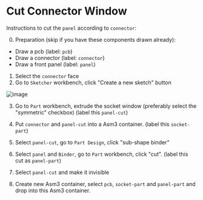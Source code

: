 # Cut Connector Window 

Instructions to cut the `panel` according to `connector`:

0. Preparation (skip if you have these components drawn already):

  * Draw a pcb (label: `pcb`)
  * Draw a connector (label: `connector`)
  * Draw a front panel (label: `panel`)
  

1. Select the `connector` face 
2. Go to `Sketcher` workbench, click "Create a new sketch" button

![image](https://user-images.githubusercontent.com/6639874/43920382-76b50f7c-9c21-11e8-818c-2fffbfb128b9.png)

3. Go to `Part` workbench, extrude the socket window (preferably select the "symmetric" checkbox) (label this `panel-cut`)

4. Put `connector` and `panel-cut` into a Asm3 container. (label this `socket-part`)

5. Select `panel-cut`, go to `Part Design`, click "sub-shape binder"

6. Select `panel` and `Binder`, go to `Part` workbench, click "cut". (label this cut as `panel-part`)

7. Select `panel-cut` and make it invisible

8. Create new Asm3 container, select `pcb`, `socket-part` and `panel-part` and drop into this Asm3 container. 
